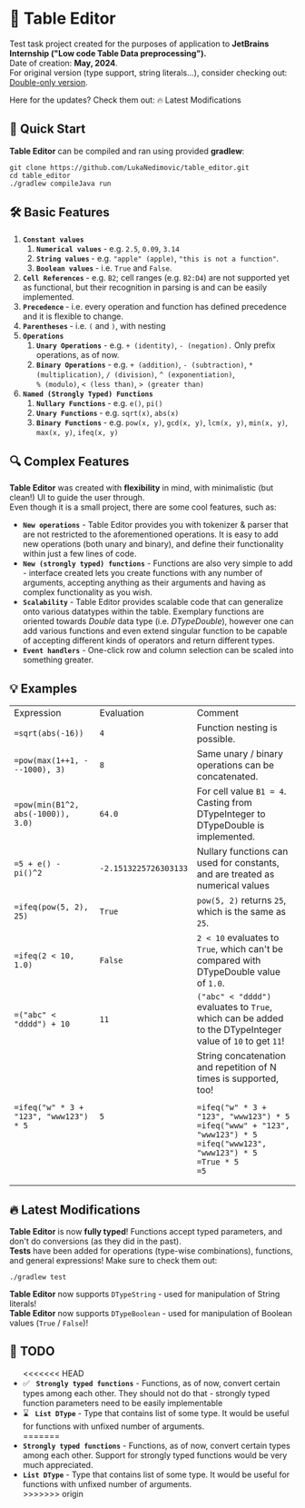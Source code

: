 <h1>📝 Table Editor</h1>

Test task project created for the purposes of application to <b> JetBrains Internship ("Low code Table Data preprocessing").</b> <br/>
Date of creation: <b>May, 2024</b>. <br/>
For original version (type support, string literals...), consider checking out: <a href="https://github.com/LukaNedimovic/table_editor/tree/1fc7ecbd9728186ef982727d89a55e16369a7b87">Double-only version</a>.
<br/>

Here for the updates? Check them out: <a id="latest-modifications">🔥 Latest Modifications</a>

<h2> 🚀 Quick Start </h2>
<b>Table Editor</b> can be compiled and ran using provided <b>gradlew</b>:
<pre>
<code>git clone https://github.com/LukaNedimovic/table_editor.git
cd table_editor
./gradlew compileJava run</code>
</pre>

<h2> 🛠️ Basic Features </h2>
<ol>
  <li> <b><code>Constant values</code> </b> 
    <ol>
      <li> <b> <code>Numerical values</code> </b> - e.g. <code>2.5</code>, <code>0.09</code>, <code>3.14</code> </li>
      <li> <b> <code>String values</code> </b> - e.g. <code>"apple" (apple)</code>, <code>"this is not a function"</code>.</li>
      <li> <b> <code>Boolean values</code> </b> -  i.e. <code>True</code> and <code>False</code>.</li>
    </ol>

  <li> <b> <code>Cell References</code> </b> - e.g. <code>B2</code>; cell ranges (e.g. <code>B2:D4</code>) are not supported yet as functional, but their recognition in parsing is and can be easily implemented. </li>
  <li> <b> <code>Precedence</code> </b>     - i.e. every operation and function has defined precedence and it is flexible to change.
  <li> <b> <code>Parentheses</code> </b>     - i.e. <code>(</code> and <code>)</code>, with nesting </li>
  <li> <b> <code>Operations</code> </b> 
    <ol>
      <li> <b><code>Unary Operations</code></b> - e.g. <code>+ (identity)</code>, <code>- (negation).</code> Only prefix operations, as of now. </li>
      <li> <b><code>Binary Operations</code></b> - e.g. <code>+ (addition)</code>, <code>- (subtraction)</code>, <code>* (multiplication)</code>, <code>/ (division)</code>, <code>^ (exponentiation)</code>, <br/> <code>% (modulo)</code>, <code>< (less than)</code>, <code>> (greater than)</code> </li>
    </ol>
  </li>
  <li> <b><code>Named (Strongly Typed) Functions</code></b> 
    <ol>
      <li> <b><code>Nullary Functions</code> </b> - e.g. <code>e()</code>, <code>pi()</code> </li>
      <li> <b><code>Unary Functions</code> </b> - e.g. <code>sqrt(x)</code>, <code>abs(x)</code> </li>
      <li> <b><code>Binary Functions</code> </b> - e.g. <code>pow(x, y)</code>, <code>gcd(x, y)</code>, <code>lcm(x, y)</code>, <code>min(x, y)</code>, <code>max(x, y)</code>, <code>ifeq(x, y)</code></li>
    </ol>
  </li>
</ol>

<h2> 🔍 Complex Features </h2>
<b>Table Editor</b> was created with <b>flexibility</b> in mind, with minimalistic (but clean!) UI to guide the user through. <br/>
Even though it is a small project, there are some cool features, such as:
<ul>
  <li> <b><code>New operations</code></b> - Table Editor provides you with tokenizer & parser that are not restricted to the aforementioned operations. It is easy to add new operations (both unary and binary), and define their functionality within just a few lines of code. </li>
  <li> <b><code>New (strongly typed) functions</code></b> - Functions are also very simple to add - interface created lets you create functions with any number of arguments, accepting anything as their arguments and having as complex functionality as you wish. </li>
  <li> <b><code>Scalability</code></b> - Table Editor provides scalable code that can generalize onto various datatypes within the table. Exemplary functions are oriented towards <i>Double</i> data type (i.e. <i>DTypeDouble</i>), however one can add various functions and even extend singular function to be capable of accepting different kinds of operators and return different types. </li>
  <li> <b><code>Event handlers</code></b> - One-click row and column selection can be scaled into something greater. </li>
</ul>

<h2>💡 Examples </h2>
<table>
<tr>
  <td>Expression</td>
  <td>Evaluation</td>
  <td>Comment</td>
</tr>
<tr>
  <td> <code>=sqrt(abs(-16))</code> </td>
  <td> <code>4</code> </td>
  <td> Function nesting is possible. </td>
</tr>  

<tr>
  <td> <code>=pow(max(1++1, ---1000), 3)</code> </td>
  <td> <code>8</code> </td>
  <td> Same unary / binary operations can be concatenated. </td>
</tr>

<tr>
  <td> <code>=pow(min(B1^2, abs(-1000)), 3.0)</code> </td>
  <td> <code>64.0</code> </td>
  <td> For cell value <code>B1 = 4</code>. Casting from DTypeInteger to DTypeDouble is implemented.</td>
</tr>


<tr>
  <td> <code>=5 + e() - pi()^2</code> </td>
  <td> <code>-2.1513225726303133</code> </td>
  <td> Nullary functions can used for constants, and are treated as numerical values </td>
</tr>

<tr>
  <td> <code>=ifeq(pow(5, 2), 25)</code> </td>
  <td> <code>True</code> </td>
  <td> <code>pow(5, 2)</code> returns <code>25</code>, which is the same as <code>25</code>.</td>
</tr>

<tr>
  <td> <code>=ifeq(2 < 10, 1.0)</code> </td>
  <td> <code>False</code> </td>
  <td> <code>2 < 10</code> evaluates to <code>True</code>, which can't be compared with DTypeDouble value of <code>1.0</code>.</td>
</tr>

<tr>
  <td> <code>=("abc" < "dddd") + 10</code> </td>
  <td> <code>11</code> </td>
  <td> <code>("abc" < "dddd")</code> evaluates to <code>True</code>, which can be added to the DTypeInteger value of <code>10</code> to get <code>11</code>!</td>
</tr>

<tr>
  <td> <code>=ifeq("w" * 3 + "123", "www123") * 5</code></td>
  <td> <code>5</code> </td>
  <td> String concatenation and repetition of N times is supported, too! 
<pre>
<code>=ifeq("w" * 3 + "123", "www123") * 5   
=ifeq("www" + "123", "www123") * 5
=ifeq("www123", "www123") * 5
=True * 5
=5</code>
</pre>
  </td>
</tr>
</table>

<h2 id="latest-modifications"> 🔥 Latest Modifications </h2>
<b>Table Editor</b> is now <b>fully typed</b>! Functions accept typed parameters, and don't do conversions (as they did in the past). <br/>
<b>Tests</b> have been added for operations (type-wise combinations), functions, and general expressions! Make sure to check them out:
<pre><code>./gradlew test</code></pre>
<b>Table Editor</b> now supports <code>DTypeString</code> - used for manipulation of String literals! <br/>
<b>Table Editor</b> now supports <code>DTypeBoolean</code> - used for manipulation of Boolean values (<code>True</code> / <code>False</code>)! 

<h2> 📅 TODO </h2>
<ul>
<<<<<<< HEAD
  <li> ✅ <code><b> Strongly typed functions</b></code> - Functions, as of now, convert certain types among each other. They should not do that - strongly typed function parameters need to be easily implementable </li>
  <li> ⌛ <code><b> List DType</b></code> - Type that contains list of some type. It would be useful for functions with unfixed number of arguments. </li>
=======
  <li><code><b>Strongly typed functions</b></code> - Functions, as of now, convert certain types among each other. Support for strongly typed functions would be very much appreciated. </li>
  <li><code><b>List DType</b></code> - Type that contains list of some type. It would be useful for functions with unfixed number of arguments. </li>
>>>>>>> origin
</ul>
